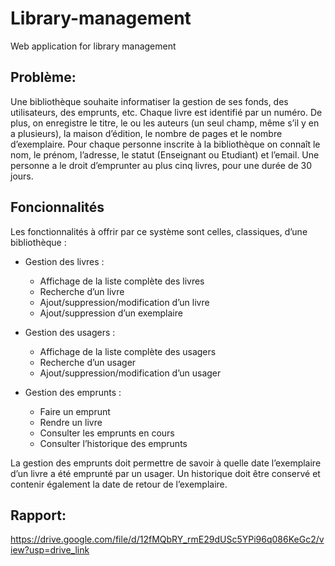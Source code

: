# Library-management
Web application for library management

## Problème:
Une bibliothèque souhaite informatiser la gestion de ses fonds, des utilisateurs, des emprunts, etc. Chaque livre est identifié par un numéro. De plus, on enregistre le titre, le ou les auteurs (un seul champ, même s’il y en a plusieurs), la maison d’édition, le nombre de pages et le nombre d’exemplaire. Pour chaque personne inscrite à la bibliothèque on connaît le nom, le prénom, l’adresse, le statut (Enseignant ou Etudiant) et l’email. Une personne a le droit d’emprunter au plus cinq livres, pour une durée de 30 jours. 

## Foncionnalités
Les fonctionnalités à offrir par ce système sont celles, classiques, d’une bibliothèque :  

  * Gestion des livres :  
      * Affichage de la liste complète des livres  
      * Recherche d’un livre  
      * Ajout/suppression/modification d’un livre  
      * Ajout/suppression d’un exemplaire  
      
  * Gestion des usagers :  
      * Affichage de la liste complète des usagers  
      * Recherche d’un usager  
      * Ajout/suppression/modification d’un usager  
      
  *	Gestion des emprunts :  
      * Faire un emprunt  
      * Rendre un livre  
      * Consulter les emprunts en cours  
      * Consulter l’historique des emprunts  
      
La gestion des emprunts doit permettre de savoir à quelle date l’exemplaire d’un livre a été emprunté par un usager. Un historique doit être conservé et contenir également la date de retour de l’exemplaire.

## Rapport:
https://drive.google.com/file/d/12fMQbRY_rmE29dUSc5YPi96q086KeGc2/view?usp=drive_link
